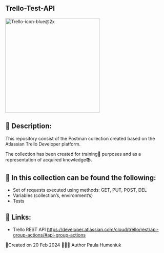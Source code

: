 ## Trello-Test-API ##

<img width="294" alt="Trello-icon-blue@2x" src="https://github.com/PaulaHum/Trello-Test-API/assets/156292388/b527b9b4-1cd7-401f-b87f-a7b2755ca54a">


## 👋 Description:

This repository consist of the Postman collection created based on the Atlassian Trello Developer platform. 

The collection has been created for training🏀 purposes and as a representation of acquired knowledge📚.

## 📝 In this collection can be found the following:

* Set of requests executed using methods: GET, PUT, POST, DEL
* Variables (collection’s, environment’s)
* Tests

## 🔗 Links:
* Trello REST API https://developer.atlassian.com/cloud/trello/rest/api-group-actions/#api-group-actions 


📆Created on 20 Feb 2024 👷🏼‍♀️ Author Paula Humeniuk 
